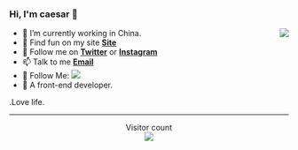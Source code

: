 ###  Hi, I'm caesar 👋

<img align="right" src="https://github-readme-stats.vercel.app/api?username=caesar0053&title_color=fff&text_color=fff&icon_color=ccc&bg_color=000&hide_title=true&show_icons=true" />

<!-- <img align="right" src="https://github-readme-stats.vercel.app/api?username=caesar0053&show_icons=true&theme=radical" /> -->

- 🔭 I’m currently working in  China.
-  🍭 Find fun on my site [**Site**](https://www.google.com)
-  🌱 Follow me on [**Twitter**](https://twitter.com/) or [**Instagram**](https://www.instagram.com/)
-  📫  Talk to me [**Email**](https://www.google.com)
- 👏 Follow Me: [![](https://img.shields.io/github/followers/caesar00053?label=follow%20me&style=social)](https://github.com/caesar0053/)
- 🔭 A  front-end developer. 

.Love life.

---
<p align="center">
  Visitor count<br>
  <img src="https://profile-counter.glitch.me/caesar0053/count.svg" />
</p>
